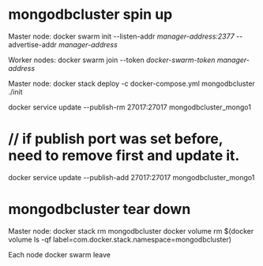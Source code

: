 # mongodbcluster spin up

Master node:
docker swarm init --listen-addr *manager-address:2377* --advertise-addr *manager-address*

Worker nodes:
docker swarm join --token *docker-swarm-token* *manager-address*

Master node:
docker stack deploy -c docker-compose.yml mongodbcluster
./init

docker service update --publish-rm 27017:27017 mongodbcluster_mongo1
# // if publish port was set before, need to remove first and update it.

docker service update --publish-add 27017:27017 mongodbcluster_mongo1

# mongodbcluster tear down

Master node:
docker stack rm mongodbcluster
docker volume rm $(docker volume ls -qf label=com.docker.stack.namespace=mongodbcluster)

Each node
docker swarm leave
